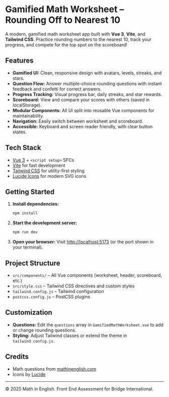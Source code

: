 # Gamified Math Worksheet – Rounding Off to Nearest 10

A modern, gamified math worksheet app built with **Vue 3**, **Vite**, and **Tailwind CSS**. Practice rounding numbers to the nearest 10, track your progress, and compete for the top spot on the scoreboard!

## Features

- **Gamified UI:** Clean, responsive design with avatars, levels, streaks, and stars.
- **Question Flow:** Answer multiple-choice rounding questions with instant feedback and confetti for correct answers.
- **Progress Tracking:** Visual progress bar, daily streaks, and star rewards.
- **Scoreboard:** View and compare your scores with others (saved in localStorage).
- **Modular Components:** All UI split into reusable Vue components for maintainability.
- **Navigation:** Easily switch between worksheet and scoreboard.
- **Accessible:** Keyboard and screen reader friendly, with clear button states.

## Tech Stack
- [Vue 3](https://vuejs.org/) + `<script setup>` SFCs
- [Vite](https://vitejs.dev/) for fast development
- [Tailwind CSS](https://tailwindcss.com/) for utility-first styling
- [Lucide Icons](https://lucide.dev/icons/) for modern SVG icons

## Getting Started

1. **Install dependencies:**
   ```sh
   npm install
   ```
2. **Start the development server:**
   ```sh
   npm run dev
   ```
3. **Open your browser:**
   Visit [http://localhost:5173](http://localhost:5173) (or the port shown in your terminal).

## Project Structure

- `src/components/` – All Vue components (worksheet, header, scoreboard, etc.)
- `src/style.css` – Tailwind CSS directives and custom styles
- `tailwind.config.js` – Tailwind configuration
- `postcss.config.js` – PostCSS plugins

## Customization
- **Questions:** Edit the `questions` array in `GamifiedMathWorksheet.vue` to add or change rounding questions.
- **Styling:** Adjust Tailwind classes or extend the theme in `tailwind.config.js`.

## Credits
- Math questions from [mathinenglish.com](https://www.mathinenglish.com)
- Icons by [Lucide](https://lucide.dev/)

---

© 2025 Math in English. Front End Assessment for Bridge International.
